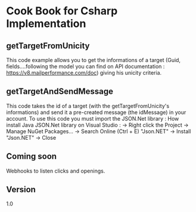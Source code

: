 Cook Book for Csharp Implementation
==


getTargetFromUnicity
--

This code example allows you to get the informations of a target (Guid, fields....following the model you can find on API documentation : https://v8.mailperformance.com/doc) giving his unicity criteria.

getTargetAndSendMessage
--

This code takes the id of a target (with the getTargetFromUnicity's informations) and send it a pre-created message (the idMessage) in your account.
To use this code you must import the JSON.Net library : How install Java JSON.Net library on Visual Studio : -> Right click the Project -> Manage NuGet Packages... -> Search Online (Ctrl + E) "Json.NET" -> Install "Json.NET" -> Close

Coming soon
--
Webhooks to listen clicks and openings.


Version
--

1.0 